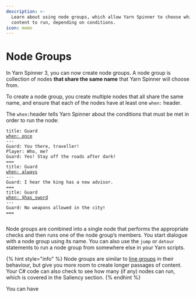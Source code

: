 ```yaml
---
description: >-
  Learn about using node groups, which allow Yarn Spinner to choose which
  content to run, depending on conditions.
icon: memo
---
```


# Node Groups

In Yarn Spinner 3, you can now create node groups. A node group is collection of nodes **that share the same name** that Yarn Spinner will choose from.&#x20;

To create a node group, you create multiple nodes that all share the same name, and ensure that each of the nodes have at least one `when:` header.&#x20;

The `when:`header tells Yarn Spinner about the conditions that must be met in order to run the node:

<pre class="language-html"><code class="lang-html">title: Guard
<a data-footnote-ref href="#user-content-fn-1">when: once</a>
---
Guard: You there, traveller!
Player: Who, me?
Guard: Yes! Stay off the roads after dark!
===
title: Guard
<a data-footnote-ref href="#user-content-fn-2">when: always</a>
---
Guard: I hear the king has a new advisor.
===
title: Guard
<a data-footnote-ref href="#user-content-fn-3">when: $has_sword</a>
---
Guard: No weapons allowed in the city!
===

</code></pre>

Node groups are combined into a single node that performs the appropriate checks and then runs one of the node group’s members. You start dialogue with a node group using its name. You can also use the `jump` or `detour` statements to run a node group from somewhere else in your Yarn scripts.

{% hint style="info" %}
Node groups are similar to [line groups](../line-groups.md) in their behaviour, but give you more room to create longer passages of content. Your C# code can also check to see how many (if any) nodes can run, which is covered in the Saliency section.
{% endhint %}

You can have&#x20;

[^1]: this version of the node can only run once

[^2]: this version is the line can run any time

[^3]: this version of the node can only run if the variable `$has_sword` is true
